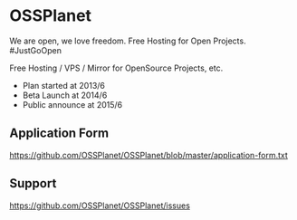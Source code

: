 # OSSPlanet
We are open, we love freedom. Free Hosting for Open Projects. #JustGoOpen

Free Hosting / VPS / Mirror for OpenSource Projects, etc.

* Plan started at 2013/6
* Beta Launch at 2014/6
* Public announce at 2015/6

## Application Form
https://github.com/OSSPlanet/OSSPlanet/blob/master/application-form.txt

## Support
https://github.com/OSSPlanet/OSSPlanet/issues
